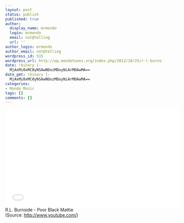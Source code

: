 ```yaml
---
layout: post
status: publish
published: true
author:
  display_name: mrmondo
  login: mrmondo
  email: not@telling
  url: ''
author_login: mrmondo
author_email: not@telling
wordpress_id: 515
wordpress_url: http://wp.mondotunes.org/index.php/2012/10/25/r-l-burnside-poor-ck-mattie/
date: !binary |-
  MjAxMi0xMC0yNSAwNDozMDoyNiArMDAwMA==
date_gmt: !binary |-
  MjAxMi0xMC0yNSAwNDozMDoyNiArMDAwMA==
categories:
- Mondo Music
tags: []
comments: []
---
```

<iframe width="560" height="315" src="//www.youtube.com/embed/c8RtayjqqIw" frameborder="0"> </iframe>
R.L. Burnside - Poor Black Mattie
<div class="attribution">(<span>Source:</span> <a href="http://www.youtube.com/">http://www.youtube.com/</a>)</div>
